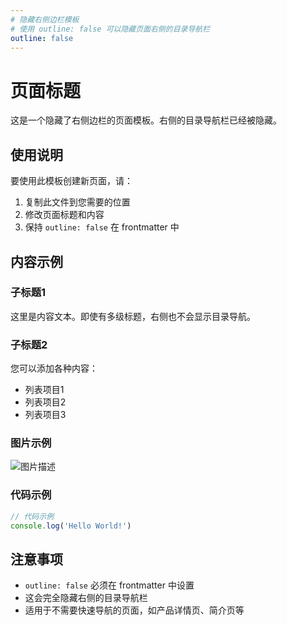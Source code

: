 ```yaml
---
# 隐藏右侧边栏模板
# 使用 outline: false 可以隐藏页面右侧的目录导航栏
outline: false
---
```


# 页面标题

这是一个隐藏了右侧边栏的页面模板。右侧的目录导航栏已经被隐藏。

## 使用说明

要使用此模板创建新页面，请：

1. 复制此文件到您需要的位置
2. 修改页面标题和内容
3. 保持 `outline: false` 在 frontmatter 中

## 内容示例

### 子标题1

这里是内容文本。即使有多级标题，右侧也不会显示目录导航。

### 子标题2

您可以添加各种内容：

- 列表项目1
- 列表项目2
- 列表项目3

### 图片示例

![图片描述](/path/to/your/image.jpg)

### 代码示例

```javascript
// 代码示例
console.log('Hello World!')
```

## 注意事项

- `outline: false` 必须在 frontmatter 中设置
- 这会完全隐藏右侧的目录导航栏
- 适用于不需要快速导航的页面，如产品详情页、简介页等
